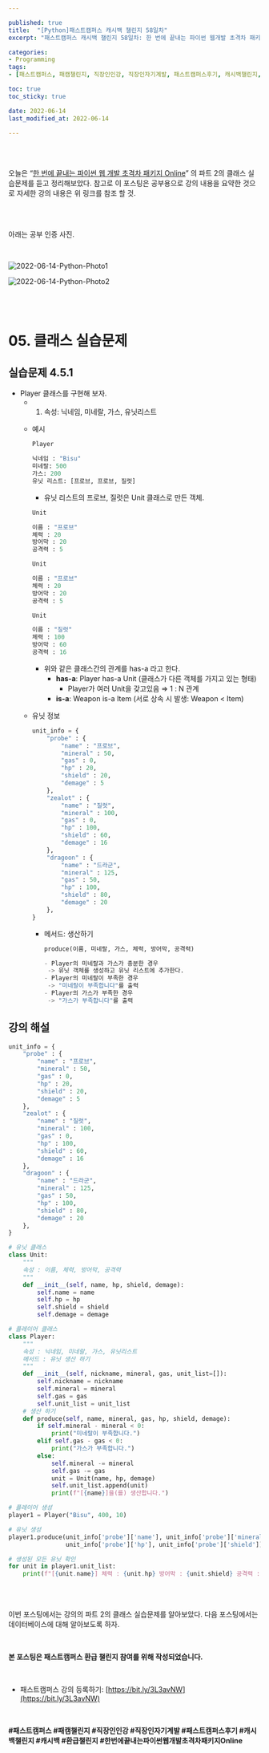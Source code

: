 ```yaml
---

published: true
title:  "[Python]패스트캠퍼스 캐시백 챌린지 58일차"
excerpt: "패스트캠퍼스 캐시백 챌린지 58일차: 한 번에 끝내는 파이썬 웹개발 초격차 패키지 Online"

categories:
- Programming
tags:
- [패스트캠퍼스, 패캠챌린지, 직장인인강, 직장인자기계발, 패스트캠퍼스후기, 캐시백챌린지, 캐시백, 환급챌린지, 한번에끝내는파이썬웹개발초격차패키지Online]

toc: true
toc_sticky: true

date: 2022-06-14
last_modified_at: 2022-06-14

---
```

<br/><br/>

오늘은 “[한 번에 끝내는 파이썬 웹 개발 초격차 패키지 Online](https://fastcampus.co.kr/dev_online_pyweb)” 의 파트 2의 클래스 실습문제를 듣고 정리해보았다. 참고로 이 포스팅은 공부용으로 강의 내용을 요약한 것으로 자세한 강의 내용은 위 링크를 참조 할 것.

<br/><br/>

아래는 공부 인증 사진. 

<br/>

![2022-06-14-Python-Photo1](/assets/images/2022-06-14-Python-Photo/2022-06-14-Python-Photo1.jpg)

![2022-06-14-Python-Photo2](/assets/images/2022-06-14-Python-Photo/2022-06-14-Python-Photo2.jpg)

<br/><br/>

# 05. 클래스 실습문제

## 실습문제 4.5.1

- Player 클래스를 구현해 보자.
    - 1) 속성: 닉네임, 미네랄, 가스, 유닛리스트
    - 예시
        
        ```python
        Player
        
        닉네임 : "Bisu"
        미네랄: 500
        가스: 200
        유닛 리스트: [프로브, 프로브, 질럿]
        ```
        
        - 유닛 리스트의 프로브, 질럿은 Unit 클래스로 만든 객체.
        
        ```python
        Unit
        
        이름 : "프로브"
        체력 : 20
        방어막 : 20
        공격력 : 5
        ```
        
        ```python
        Unit
        
        이름 : "프로브"
        체력 : 20
        방어막 : 20
        공격력 : 5
        ```
        
        ```python
        Unit
        
        이름 : "질럿"
        체력 : 100
        방어막 : 60
        공격력 : 16
        ```
        
        - 위와 같은 클래스간의 관계를 has-a 라고 한다.
            - **has-a**: Player has-a Unit (클래스가 다른 객체를 가지고 있는 형태)
                - Player가 여러 Unit을 갖고있음 ⇒ 1 : N 관계
            - **is-a**: Weapon is-a Item (서로 상속 시 발생: Weapon < Item)
    - 유닛 정보
        
        ```python
        unit_info = {
            "probe" : {
                "name" : "프로브",
                "mineral" : 50,
                "gas" : 0,
                "hp" : 20,
                "shield" : 20,
                "demage" : 5
            },
            "zealot" : {
                "name" : "질럿",
                "mineral" : 100,
                "gas" : 0,
                "hp" : 100,
                "shield" : 60,
                "demage" : 16
            },
            "dragoon" : {
                "name" : "드라군",
                "mineral" : 125,
                "gas" : 50,
                "hp" : 100,
                "shield" : 80,
                "demage" : 20
            },
        }
        ```
        
        - 메서드: 생산하기
            
            ```python
            produce(이름, 미네랄, 가스, 체력, 방어막, 공격력)
            
            - Player의 미네랄과 가스가 충분한 경우
             -> 유닛 객체를 생성하고 유닛 리스트에 추가한다.
            - Player의 미네랄이 부족한 경우
             -> "미네랄이 부족합니다"를 출력
            - Player의 가스가 부족한 경우
             -> "가스가 부족합니다"를 출력
            ```
            
## 강의 해설

```python
unit_info = {
    "probe" : {
        "name" : "프로브",
        "mineral" : 50,
        "gas" : 0,
        "hp" : 20,
        "shield" : 20,
        "demage" : 5
    },
    "zealot" : {
        "name" : "질럿",
        "mineral" : 100,
        "gas" : 0,
        "hp" : 100,
        "shield" : 60,
        "demage" : 16
    },
    "dragoon" : {
        "name" : "드라군",
        "mineral" : 125,
        "gas" : 50,
        "hp" : 100,
        "shield" : 80,
        "demage" : 20
    },
}

# 유닛 클래스
class Unit:
    """
    속성 : 이름, 체력, 방어막, 공격력
    """
    def __init__(self, name, hp, shield, demage):
        self.name = name
        self.hp = hp
        self.shield = shield
        self.demage = demage

# 플레이어 클래스
class Player:
    """
    속성 : 닉네임, 미네랄, 가스, 유닛리스트
    메서드 : 유닛 생산 하기
    """
    def __init__(self, nickname, mineral, gas, unit_list=[]):
        self.nickname = nickname
        self.mineral = mineral
        self.gas = gas
        self.unit_list = unit_list
    # 생산 하기
    def produce(self, name, mineral, gas, hp, shield, demage):
        if self.mineral - mineral < 0:
            print("미네랄이 부족합니다.")
        elif self.gas - gas < 0:
            print("가스가 부족합니다.")
        else:
            self.mineral -= mineral
            self.gas -= gas
            unit = Unit(name, hp, demage)
            self.unit_list.append(unit)
            print(f"[{name}]을(를) 생산합니다.")

# 플레이어 생성
player1 = Player("Bisu", 400, 10)

# 유닛 생성
player1.produce(unit_info['probe']['name'], unit_info['probe']['mineral'], unit_info['probe']['gas'], unit_info['probe']['demage'],
                unit_info['probe']['hp'], unit_info['probe']['shield'])

# 생성된 모든 유닛 확인
for unit in player1.unit_list:
    print(f"[{unit.name}] 체력 : {unit.hp} 방어막 : {unit.shield} 공격력 : {unit.demage}")
```

<br/><br/>

이번 포스팅에서는 강의의 파트 2의 클래스 실습문제를 알아보았다. 다음 포스팅에서는 데이터베이스에 대해 알아보도록 하자.

<br/>

**본 포스팅은 패스트캠퍼스 환급 챌린지 참여를 위해 작성되었습니다.**

<br/>

- 패스트캠퍼스 강의 등록하기: [https://bit.ly/3L3avNW](https://bit.ly/3L3avNW)

<br/>

**#패스트캠퍼스 #패캠챌린지 #직장인인강 #직장인자기계발 #패스트캠퍼스후기 #캐시백챌린지 #캐시백 #환급챌린지 #한번에끝내는파이썬웹개발초격차패키지Online**